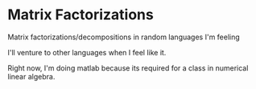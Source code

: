 # Matrix Factorizations

Matrix factorizations/decompositions in random languages I'm feeling

I'll venture to other languages when I feel like it.

Right now, I'm doing matlab because its required for a class in numerical linear algebra.
